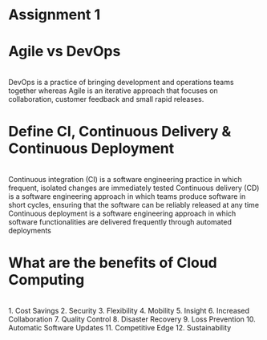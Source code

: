 # Assignment 1
<h1>Agile vs DevOps</h1><br/>
   DevOps is a practice of bringing development and operations teams together whereas Agile is an iterative approach that focuses on collaboration, customer feedback and small rapid releases.

<h1>Define CI, Continuous Delivery & Continuous Deployment</h1><br/>
   Continuous integration (CI) is a software engineering practice in which frequent, isolated changes are immediately tested
   Continuous delivery (CD) is a software engineering approach in which teams produce software in short cycles, ensuring that the software can be reliably released at any time
   Continuous deployment is a software engineering approach in which software functionalities are delivered frequently through automated deployments
   
<h1>What are the benefits of Cloud Computing</h1><br/>
   1.  Cost Savings
   2.  Security
   3.  Flexibility
   4.  Mobility
   5.  Insight
   6.  Increased Collaboration
   7.  Quality Control
   8.  Disaster Recovery
   9.  Loss Prevention
   10. Automatic Software Updates
   11. Competitive Edge
   12. Sustainability
